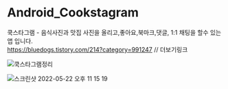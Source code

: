 # Android_Cookstagram

쿡스타그램 - 음식사진과 맛집 사진을 올리고,좋아요,북마크,댓글, 1:1 채팅을 할수 있는 앱 입니다.<br>
https://bluedogs.tistory.com/214?category=991247 // 더보기링크

![쿡스타그램정리](https://user-images.githubusercontent.com/74134181/169511958-1664bd8c-d840-48bc-9160-6439eb0a95e2.png)

![스크린샷 2022-05-22 오후 11 15 19](https://user-images.githubusercontent.com/74134181/169699748-79fd05e7-b267-4e15-b522-2444cc2aceda.png)
